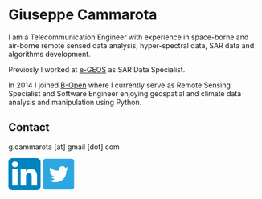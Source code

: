 Giuseppe Cammarota
==================

I am a Telecommunication Engineer with experience in space-borne and air-borne remote sensed data analysis, hyper-spectral data, SAR data and algorithms development.

Previosly I worked at [e-GEOS][a] as SAR Data Specialist. 

In 2014 I joined [B-Open][0] where I currently serve as Remote Sensing Specialist and Software Engineer enjoying geospatial and climate data analysis and manipulation using Python.


Contact
-------
g.cammarota [at] gmail [dot] com

[![linkedin][linkedin]][1]
[![twitter][twitter]][2]

[a]: http://www.e-geos.it/
[0]: https://bopen.eu
[linkedin]: assets/linkedin.png
[twitter]: assets/twitter.png
[1]: https://www.linkedin.com/in/giuseppecammarota
[2]: https://twitter.com/steekhutzie
